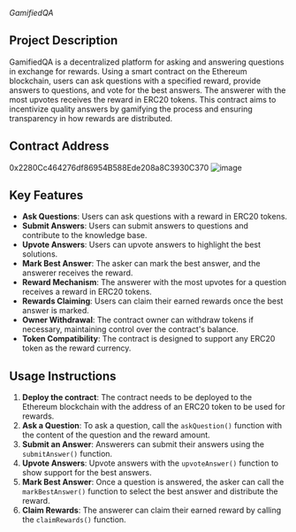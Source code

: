 *GamifiedQA*

## Project Description
GamifiedQA is a decentralized platform for asking and answering questions in exchange for rewards. Using a smart contract on the Ethereum blockchain, users can ask questions with a specified reward, provide answers to questions, and vote for the best answers. The answerer with the most upvotes receives the reward in ERC20 tokens. This contract aims to incentivize quality answers by gamifying the process and ensuring transparency in how rewards are distributed.

## Contract Address
0x2280Cc464276df86954B588Ede208a8C3930C370
![image](https://github.com/user-attachments/assets/8b3ca952-e24f-454d-9b3b-fc246882d053)


## Key Features
- **Ask Questions**: Users can ask questions with a reward in ERC20 tokens.
- **Submit Answers**: Users can submit answers to questions and contribute to the knowledge base.
- **Upvote Answers**: Users can upvote answers to highlight the best solutions.
- **Mark Best Answer**: The asker can mark the best answer, and the answerer receives the reward.
- **Reward Mechanism**: The answerer with the most upvotes for a question receives a reward in ERC20 tokens.
- **Rewards Claiming**: Users can claim their earned rewards once the best answer is marked.
- **Owner Withdrawal**: The contract owner can withdraw tokens if necessary, maintaining control over the contract's balance.
- **Token Compatibility**: The contract is designed to support any ERC20 token as the reward currency.

## Usage Instructions
1. **Deploy the contract**: The contract needs to be deployed to the Ethereum blockchain with the address of an ERC20 token to be used for rewards.
2. **Ask a Question**: To ask a question, call the `askQuestion()` function with the content of the question and the reward amount.
3. **Submit an Answer**: Answerers can submit their answers using the `submitAnswer()` function.
4. **Upvote Answers**: Upvote answers with the `upvoteAnswer()` function to show support for the best answers.
5. **Mark Best Answer**: Once a question is answered, the asker can call the `markBestAnswer()` function to select the best answer and distribute the reward.
6. **Claim Rewards**: The answerer can claim their earned reward by calling the `claimRewards()` function.
